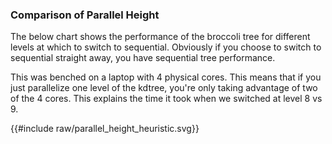 ### Comparison of Parallel Height

The below chart shows the performance of the broccoli tree for different levels at which to switch to sequential.
Obviously if you choose to switch to sequential straight away, you have sequential tree performance.

This was benched on a laptop with 4 physical cores. This means that if you just parallelize one level of the kdtree, you're only taking advantage of two of the 4 cores. This explains the time it took when we switched at level 8 vs 9. 


<link rel="stylesheet" href="css/poloto.css">
{{#include raw/parallel_height_heuristic.svg}}




